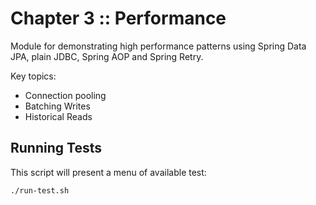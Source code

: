 # Chapter 3 :: Performance

Module for demonstrating high performance patterns
using Spring Data JPA, plain JDBC, Spring AOP and Spring Retry.

Key topics:

- Connection pooling
- Batching Writes
- Historical Reads

## Running Tests

This script will present a menu of available test:

    ./run-test.sh

